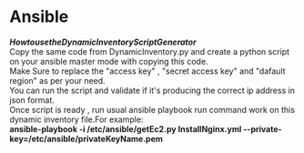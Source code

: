 # Ansible
**$How to use the Dynamic Inventory Script Generator$**\
Copy the same code from DynamicInventory.py and create a python script on your ansible master mode with copying this code.\
Make Sure to replace the "access key" , "secret access key" and "dafault region" as per your need. \
You can run the script and validate if it's producing the correct ip address in json format. \
Once script is ready , run usual ansible playbook run command work on this dynamic inventory file.For example: \
**ansible-playbook -i /etc/ansible/getEc2.py InstallNginx.yml --private-key=/etc/ansible/privateKeyName.pem**
